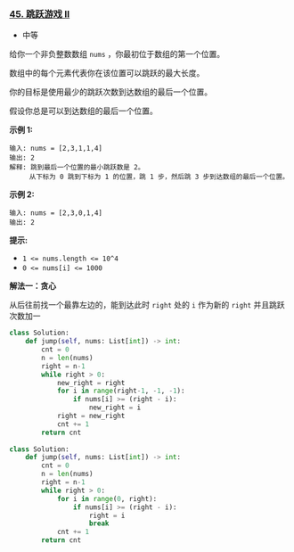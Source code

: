 ### [45. 跳跃游戏 II](https://leetcode.cn/problems/jump-game-ii/)

- 中等

给你一个非负整数数组 `nums` ，你最初位于数组的第一个位置。

数组中的每个元素代表你在该位置可以跳跃的最大长度。

你的目标是使用最少的跳跃次数到达数组的最后一个位置。

假设你总是可以到达数组的最后一个位置。

**示例 1:**

```
输入: nums = [2,3,1,1,4]
输出: 2
解释: 跳到最后一个位置的最小跳跃数是 2。
     从下标为 0 跳到下标为 1 的位置，跳 1 步，然后跳 3 步到达数组的最后一个位置。
```

**示例 2:**

```
输入: nums = [2,3,0,1,4]
输出: 2
```

**提示:**

- `1 <= nums.length <= 10^4`
- `0 <= nums[i] <= 1000`

**解法一：贪心**

从后往前找一个最靠左边的，能到达此时 `right` 处的 `i` 作为新的 `right` 并且跳跃次数加一

```python
class Solution:
    def jump(self, nums: List[int]) -> int:
        cnt = 0
        n = len(nums)
        right = n-1
        while right > 0:
            new_right = right
            for i in range(right-1, -1, -1):
                if nums[i] >= (right - i):
                    new_right = i
            right = new_right
            cnt += 1
        return cnt
        
class Solution:
    def jump(self, nums: List[int]) -> int:
        cnt = 0
        n = len(nums)
        right = n-1
        while right > 0:
            for i in range(0, right):
                if nums[i] >= (right - i):
                    right = i
                    break
            cnt += 1
        return cnt
```

